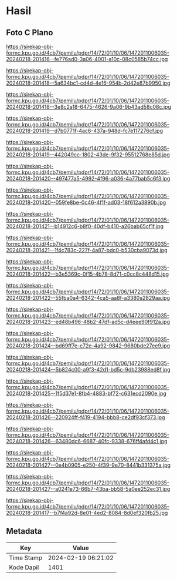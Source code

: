 # Hasil

## Foto C Plano

https://sirekap-obj-formc.kpu.go.id/4cb7/pemilu/pdpr/14/72/01/10/06/1472011006035-20240218-201416--fe776ad0-3a06-4001-a10c-08c0585b74cc.jpg

https://sirekap-obj-formc.kpu.go.id/4cb7/pemilu/pdpr/14/72/01/10/06/1472011006035-20240218-201418--5a634bc1-cd4d-4e16-954b-2d42e87b9950.jpg

https://sirekap-obj-formc.kpu.go.id/4cb7/pemilu/pdpr/14/72/01/10/06/1472011006035-20240218-201418--3e8c2a18-6475-4626-9a06-9b43ad58c08c.jpg

https://sirekap-obj-formc.kpu.go.id/4cb7/pemilu/pdpr/14/72/01/10/06/1472011006035-20240218-201419--d7b0771f-4ac6-437a-948d-fc7e117276cf.jpg

https://sirekap-obj-formc.kpu.go.id/4cb7/pemilu/pdpr/14/72/01/10/06/1472011006035-20240218-201419--442049cc-1802-43de-9f32-95512768e85d.jpg

https://sirekap-obj-formc.kpu.go.id/4cb7/pemilu/pdpr/14/72/01/10/06/1472011006035-20240218-201420--497477a5-4992-4f96-a036-4a77bab5c6f3.jpg

https://sirekap-obj-formc.kpu.go.id/4cb7/pemilu/pdpr/14/72/01/10/06/1472011006035-20240218-201420--059fe8be-0c46-4f1f-ad03-18f612a3890b.jpg

https://sirekap-obj-formc.kpu.go.id/4cb7/pemilu/pdpr/14/72/01/10/06/1472011006035-20240218-201421--b14912c6-b8f0-40df-b410-a26bab65cf1f.jpg

https://sirekap-obj-formc.kpu.go.id/4cb7/pemilu/pdpr/14/72/01/10/06/1472011006035-20240218-201421--1f4c783c-227f-4a87-bdc0-b530cba9073d.jpg

https://sirekap-obj-formc.kpu.go.id/4cb7/pemilu/pdpr/14/72/01/10/06/1472011006035-20240218-201422--b3e5369c-0f15-4b78-8d71-c0cc8c448d15.jpg

https://sirekap-obj-formc.kpu.go.id/4cb7/pemilu/pdpr/14/72/01/10/06/1472011006035-20240218-201422--55fba0a4-6342-4ca5-aa8f-a3380a2829aa.jpg

https://sirekap-obj-formc.kpu.go.id/4cb7/pemilu/pdpr/14/72/01/10/06/1472011006035-20240218-201423--ed48b496-48b2-47df-ad5c-d4eee90f912a.jpg

https://sirekap-obj-formc.kpu.go.id/4cb7/pemilu/pdpr/14/72/01/10/06/1472011006035-20240218-201424--bd69ff7e-c72e-4a92-9842-9680bde27ee9.jpg

https://sirekap-obj-formc.kpu.go.id/4cb7/pemilu/pdpr/14/72/01/10/06/1472011006035-20240218-201424--5b824c00-a9f3-42d1-bd5c-9db23988ed8f.jpg

https://sirekap-obj-formc.kpu.go.id/4cb7/pemilu/pdpr/14/72/01/10/06/1472011006035-20240218-201425--1f5d37e1-8fb4-4883-bf72-c631ecd2090e.jpg

https://sirekap-obj-formc.kpu.go.id/4cb7/pemilu/pdpr/14/72/01/10/06/1472011006035-20240218-201426--220924ff-f419-4194-bbb8-ce2df93cf373.jpg

https://sirekap-obj-formc.kpu.go.id/4cb7/pemilu/pdpr/14/72/01/10/06/1472011006035-20240218-201426--63480dc6-6687-40fc-9338-676ff4afd4c1.jpg

https://sirekap-obj-formc.kpu.go.id/4cb7/pemilu/pdpr/14/72/01/10/06/1472011006035-20240218-201427--0e4b0905-e250-4f39-9e70-8441b331375a.jpg

https://sirekap-obj-formc.kpu.go.id/4cb7/pemilu/pdpr/14/72/01/10/06/1472011006035-20240218-201427--a0241e73-66b7-43ba-bb58-5a0ee252ec31.jpg

https://sirekap-obj-formc.kpu.go.id/4cb7/pemilu/pdpr/14/72/01/10/06/1472011006035-20240218-201417--b7f4a92d-8e01-4ed2-8084-8d0ef320fb25.jpg


## Metadata

| Key        | Value               |
| ---------- | ------------------- |
| Time Stamp | 2024-02-19 06:21:02 |
| Kode Dapil | 1401                |



